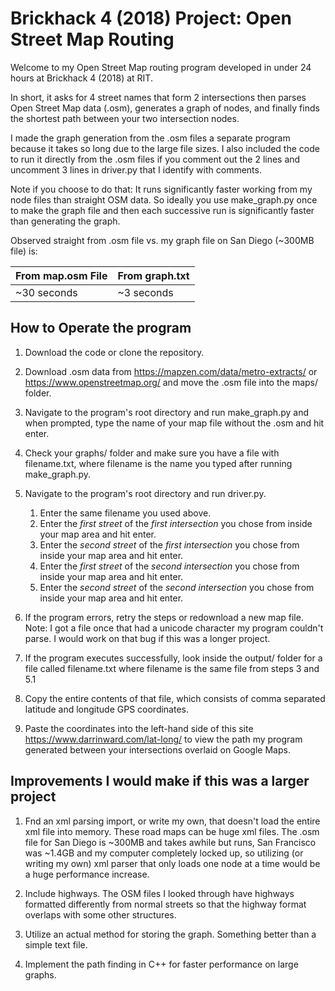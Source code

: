 # Brickhack 4 (2018) Project: Open Street Map Routing 

Welcome to my Open Street Map routing program developed in under 24 hours at Brickhack 4 (2018)
at RIT.

In short, it asks for 4 street names that form 2 intersections then parses Open Street Map data (.osm),
generates a graph of nodes, and finally finds the shortest path between your two intersection nodes.

I made the graph generation from the .osm files a separate program because
it takes so long due to the large file sizes. I also included the code to run
it directly from the .osm files if you comment out the 2 lines and uncomment 3
lines in driver.py that I identify with comments.

Note if you choose to do that: It runs significantly faster working from my
node files than straight OSM data. So ideally you use make_graph.py once to
make the graph file and then each successive run is significantly faster than
generating the graph.

Observed straight from .osm file vs. my graph file on San Diego (~300MB file)
is:

| From map.osm File | From graph.txt |
------------------- | -------------- |
| ~30 seconds       | ~3 seconds     |

## How to Operate the program

1. Download the code or clone the repository.

2. Download .osm data from https://mapzen.com/data/metro-extracts/ or
https://www.openstreetmap.org/ and move the .osm file into the maps/ folder.

3. Navigate to the program's root directory and run make_graph.py and when prompted, type the name of your map file without
the .osm and hit enter.

4. Check your graphs/ folder and make sure you have a file with filename.txt, 
where filename is the name you typed after running make_graph.py.

5. Navigate to the program's root directory and run driver.py.

    1. Enter the same filename you used above.
    2. Enter the *first street* of the *first intersection* you chose from inside your map area and hit enter.
    3. Enter the *second street* of the *first intersection* you chose from inside your map area and hit enter.
    4. Enter the *first street* of the *second intersection* you chose from inside your map area and hit enter.
    5. Enter the *second street* of the *second intersection* you chose from inside your map area and hit enter.

6. If the program errors, retry the steps or redownload a new map file. Note: I got a file once
that had a unicode character my program couldn't parse. I would work on that bug if this was a longer project.

7. If the program executes successfully, look inside the output/ folder for a file called filename.txt
where filename is the same file from steps 3 and 5.1

8. Copy the entire contents of that file, which consists of comma separated latitude and longitude GPS coordinates.

9. Paste the coordinates into the left-hand side of this site https://www.darrinward.com/lat-long/
to view the path my program generated between your intersections overlaid on Google Maps.

## Improvements I would make if this was a larger project

1. Fnd an xml parsing import, or write my own, that doesn't load the 
entire xml file into memory. These road maps can be huge xml files. The .osm file for San Diego
is ~300MB and takes awhile but runs, San Francisco was ~1.4GB and my computer completely locked up, 
so utilizing (or writing my own) xml parser that only loads one node at a time would be a huge performance increase.

2. Include highways. The OSM files I looked through have highways 
formatted differently from normal streets so that the highway format overlaps with some other structures.

3. Utilize an actual method for storing the graph. Something better
than a simple text file.

4. Implement the path finding in C++ for faster performance on large
graphs.

